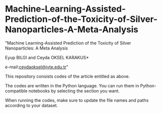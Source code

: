 # Machine-Learning-Assisted-Prediction-of-the-Toxicity-of-Silver-Nanoparticles-A-Meta-Analysis

"Machine Learning-Assisted Prediction of the Toxicity of Silver Nanoparticles: A Meta Analysis

Eyup BILGI and Ceyda OKSEL KARAKUS*                                                                                                                         

e-mail:ceydaoksel@iyte.edu.tr"											


This repository consists codes of the article entitled as above.

The codes are written in the Python language. You can run them in Python-compatible notebooks by selecting the section you want.

When running the codes, make sure to update the file names and paths according to your dataset.
